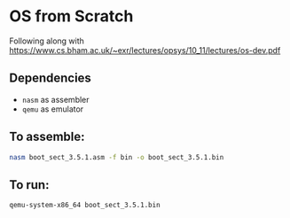 
# OS from Scratch

Following along with https://www.cs.bham.ac.uk/~exr/lectures/opsys/10_11/lectures/os-dev.pdf

## Dependencies

- `nasm` as assembler
- `qemu` as emulator

## To assemble:

```bash
nasm boot_sect_3.5.1.asm -f bin -o boot_sect_3.5.1.bin
```

## To run:

```bash
qemu-system-x86_64 boot_sect_3.5.1.bin
```
